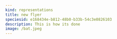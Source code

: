 ```yaml
---
kind: representations
title: new flyer
speciesid: e168434e-b812-48b0-b33b-54c3e0826103
description: This is how its done
image: /bat.jpeg
---
```

